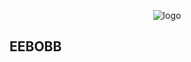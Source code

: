 <p align="center">
    <img src="https://www.techspot.com/articles-info/1192/images/2016-06-17-image-4-j.webp" alt="logo"/>
</p>

## EEBOBB
